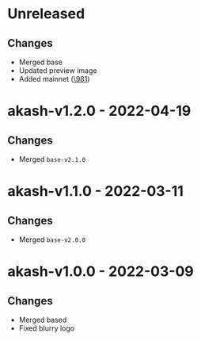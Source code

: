 # Unreleased

## Changes
- Merged base
- Updated preview image
- Added mainnet ([\981](https://github.com/forbole/big-dipper-2.0-cosmos/issues/981))

# akash-v1.2.0 - 2022-04-19

## Changes
- Merged `base-v2.1.0`

# akash-v1.1.0 - 2022-03-11

## Changes
- Merged `base-v2.0.0`

# akash-v1.0.0 - 2022-03-09

## Changes
- Merged based
- Fixed blurry logo
